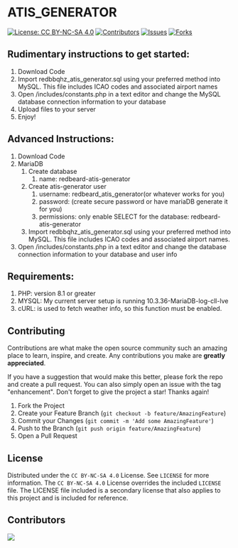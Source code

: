 # ATIS_GENERATOR

[![License: CC BY-NC-SA 4.0][license-shield]][license-url]
[![Contributors][contributors-shield]][contributors-url]
[![Issues][issues-shield]][issues-url]
[![Forks][forks-shield]][forks-url]

## Rudimentary instructions to get started:

1. Download Code
2. Import redbbqhz_atis_generator.sql using your preferred method into MySQL. This file includes ICAO codes and associated airport names
3. Open /includes/constants.php in a text editor and change the MySQL database connection information to your database
4. Upload files to your server
5. Enjoy!

## Advanced Instructions:

1. Download Code
2. MariaDB
   1. Create database
      1. name: redbeard-atis-generator
   2. Create atis-generator user
      1. username: redbeard_atis_generator(or whatever works for you)
      2. password: (create secure password or have mariaDB generate it for you)
      3. permissions: only enable SELECT for the database: redbeard-atis-generator
   3. Import redbbqhz_atis_generator.sql using your preferred method into MySQL. This file includes ICAO codes and associated airport names.
3. Open /includes/constants.php in a text editor and change the database connection information to your database and user info

## Requirements:

1. PHP: version 8.1 or greater
2. MYSQL: My current server setup is running 10.3.36-MariaDB-log-cll-lve
3. cURL: is used to fetch weather info, so this function must be enabled.

## Contributing

Contributions are what make the open source community such an amazing place to learn, inspire, and create. Any contributions you make are **greatly appreciated**.

If you have a suggestion that would make this better, please fork the repo and create a pull request. You can also simply open an issue with the tag "enhancement".
Don't forget to give the project a star! Thanks again!

1. Fork the Project
2. Create your Feature Branch (`git checkout -b feature/AmazingFeature`)
3. Commit your Changes (`git commit -m 'Add some AmazingFeature'`)
4. Push to the Branch (`git push origin feature/AmazingFeature`)
5. Open a Pull Request

## License

Distributed under the `CC BY-NC-SA 4.0` License. See `LICENSE` for more information. The `CC BY-NC-SA 4.0` License overrides the included `LICENSE` file. The LICENSE file included is a secondary license that also applies to this project and is included for reference.

## Contributors

<a href = "https://github.com/RedbeardTFL/ATIS_GENERATOR/graphs/contributors">
<img src = "https://contrib.rocks/image?repo=RedbeardTFL/ATIS_GENERATOR"/>
</a>

[contributors-shield]: https://img.shields.io/github/contributors/RedbeardTFL/ATIS_GENERATOR.svg?style=for-the-badge
[contributors-url]: https://github.com/RedbeardTFL/ATIS_GENERATOR/graphs/contributors
[forks-shield]: https://img.shields.io/github/forks/RedbeardTFL/ATIS_GENERATOR.svg?style=for-the-badge
[forks-url]: https://github.com/RedbeardTFL/ATIS_GENERATOR/network
[issues-shield]: https://img.shields.io/github/issues/RedbeardTFL/ATIS_GENERATOR.svg?style=for-the-badge
[issues-url]: https://github.com/RedbeardTFL/ATIS_GENERATOR/issues
[license-shield]: https://img.shields.io/badge/License-CC_BY--NC--SA_4.0-lightgrey.svg?style=for-the-badge
[license-url]: https://creativecommons.org/licenses/by-nc-sa/4.0/
